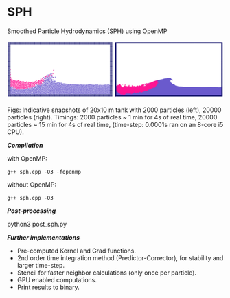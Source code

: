 # SPH
Smoothed Particle Hydrodynamics (SPH) using OpenMP

![](sph_results.png)

Figs: Indicative snapshots of 20x10 m tank with 2000 particles (left), 20000 particles (right). Timings: 2000 particles ~ 1 min for 4s of real time, 20000 particles ~ 15 min for 4s of real time, (time-step: 0.0001s ran on an 8-core i5 CPU).



***Compilation***

with OpenMP: 
```
g++ sph.cpp -O3 -fopenmp
```

without OpenMP:
```
g++ sph.cpp -O3
```


***Post-processing***

python3 post_sph.py



***Further implementations***

- Pre-computed Kernel and Grad functions.
- 2nd order time integration method (Predictor-Corrector), for stability and larger time-step.
- Stencil for faster neighbor calculations (only once per particle).
- GPU enabled computations.
- Print results to binary.

